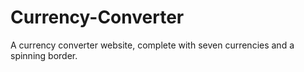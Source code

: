 # Currency-Converter
A currency converter website, complete with seven currencies and a spinning border.
